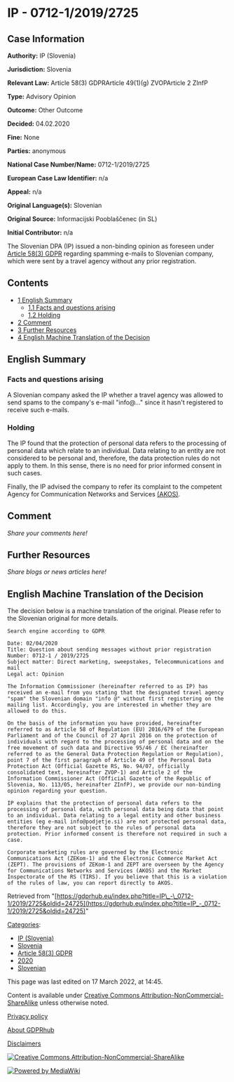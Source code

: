 # IP - 0712-1/2019/2725

## Case Information

**Authority:** IP (Slovenia)

**Jurisdiction:** Slovenia

**Relevant Law:** Article 58(3) GDPRArticle 49(1)(g) ZVOPArticle 2 ZInfP

**Type:** Advisory Opinion

**Outcome:** Other Outcome

**Decided:** 04.02.2020

**Fine:** None

**Parties:** anonymous

**National Case Number/Name:** 0712-1/2019/2725

**European Case Law Identifier:** n/a

**Appeal:** n/a

**Original Language(s):** Slovenian

**Original Source:** Informacijski Pooblaščenec (in SL)

**Initial Contributor:** n/a

The Slovenian DPA (IP) issued a non-binding opinion as foreseen under [Article 58(3) GDPR](/index.php?title=Article_58_GDPR#3 "Article 58 GDPR") regarding spamming e-mails to Slovenian company, which were sent by a travel agency without any prior registration.

## Contents

*   [1 English Summary](#English_Summary)
    *   [1.1 Facts and questions arising](#Facts_and_questions_arising)
    *   [1.2 Holding](#Holding)
*   [2 Comment](#Comment)
*   [3 Further Resources](#Further_Resources)
*   [4 English Machine Translation of the Decision](#English_Machine_Translation_of_the_Decision)

## English Summary

### Facts and questions arising

A Slovenian company asked the IP whether a travel agency was allowed to send spams to the company's e-mail "info@..." since it hasn't registered to receive such e-mails.

### Holding

The IP found that the protection of personal data refers to the processing of personal data which relate to an individual. Data relating to an entity are not considered to be personal and, therefore, the data protection rules do not apply to them. In this sense, there is no need for prior informed consent in such cases.

Finally, the IP advised the company to refer its complaint to the competent Agency for Communication Networks and Services [(AKOS)](https://www.akos-rs.si/).

## Comment

_Share your comments here!_

## Further Resources

_Share blogs or news articles here!_

## English Machine Translation of the Decision

The decision below is a machine translation of the original. Please refer to the Slovenian original for more details.

```
Search engine according to GDPR

Date: 02/04/2020
Title: Question about sending messages without prior registration
Number: 0712-1 / 2019/2725
Subject matter: Direct marketing, sweepstakes, Telecommunications and mail
Legal act: Opinion

The Information Commissioner (hereinafter referred to as IP) has received an e-mail from you stating that the designated travel agency "spam" the Slovenian domain "info @" without first registering on the mailing list. Accordingly, you are interested in whether they are allowed to do this.

On the basis of the information you have provided, hereinafter referred to as Article 58 of Regulation (EU) 2016/679 of the European Parliament and of the Council of 27 April 2016 on the protection of individuals with regard to the processing of personal data and on the free movement of such data and Directive 95/46 / EC (hereinafter referred to as the General Data Protection Regulation or Regulation), point 7 of the first paragraph of Article 49 of the Personal Data Protection Act (Official Gazette RS, No. 94/07, officially consolidated text, hereinafter ZVOP-1) and Article 2 of the Information Commissioner Act (Official Gazette of the Republic of Slovenia, No. 113/05, hereinafter ZInfP), we provide our non-binding opinion regarding your question.

IP explains that the protection of personal data refers to the processing of personal data, with personal data being data that point to an individual. Data relating to a legal entity and other business entities (eg e-mail info@podjetje.si) are not protected personal data, therefore they are not subject to the rules of personal data protection. Prior informed consent is therefore not required in such a case.

Corporate marketing rules are governed by the Electronic Communications Act (ZEKom-1) and the Electronic Commerce Market Act (ZEPT). The provisions of ZEKom-1 and ZEPT are overseen by the Agency for Communications Networks and Services (AKOS) and the Market Inspectorate of the RS (TIRS). If you believe that this is a violation of the rules of law, you can report directly to AKOS.

```

Retrieved from "[https://gdprhub.eu/index.php?title=IP\_-\_0712-1/2019/2725&oldid=24725](https://gdprhub.eu/index.php?title=IP_-_0712-1/2019/2725&oldid=24725)"

[Categories](/index.php?title=Special:Categories "Special:Categories"):

*   [IP (Slovenia)](/index.php?title=Category:IP_\(Slovenia\) "Category:IP (Slovenia)")
*   [Slovenia](/index.php?title=Category:Slovenia "Category:Slovenia")
*   [Article 58(3) GDPR](/index.php?title=Category:Article_58\(3\)_GDPR "Category:Article 58(3) GDPR")
*   [2020](/index.php?title=Category:2020 "Category:2020")
*   [Slovenian](/index.php?title=Category:Slovenian "Category:Slovenian")

This page was last edited on 17 March 2022, at 14:45.

Content is available under [Creative Commons Attribution-NonCommercial-ShareAlike](https://creativecommons.org/licenses/by-nc-sa/4.0/) unless otherwise noted.

[Privacy policy](/index.php?title=GDPRhub:Privacy_policy)

[About GDPRhub](/index.php?title=GDPRhub:About)

[Disclaimers](/index.php?title=GDPRhub:General_disclaimer)

[![Creative Commons Attribution-NonCommercial-ShareAlike](/resources/assets/licenses/cc-by-nc-sa.png)](https://creativecommons.org/licenses/by-nc-sa/4.0/)

[![Powered by MediaWiki](/resources/assets/poweredby_mediawiki_88x31.png)](https://www.mediawiki.org/)